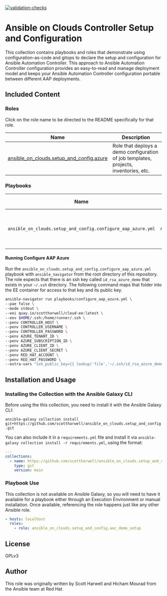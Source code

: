[![validation-checks](https://github.com/scottharwell/ansible_on_clouds.setup_and_config/actions/workflows/on-push.yml/badge.svg)](https://github.com/scottharwell/ansible_on_clouds.setup_and_config/actions/workflows/on-push.yml)

# Ansible on Clouds Controller Setup and Configuration

This collection contains playbooks and roles that demonstrate using configuration-as-code and gitops to declare the setup and configuration for Ansible Automation Controller.  This approach to Ansible Automation Controller configuration provides an easy-to-read and manage deployment model and keeps your Ansible Automation Controller configuration portable between different AAP deployments. 

## Included Content

<!--start collection content-->
### Roles

Click on the role name to be directed to the README specifically for that role.

| Name                                                                                                                                                  | Description                                                                          |
|-------------------------------------------------------------------------------------------------------------------------------------------------------|--------------------------------------------------------------------------------------|
| [ansible_on_clouds.setup_and_config.azure](https://github.com/scottharwell/ansible_on_clouds.setup_and_config/blob/main/roles/azure/README.md) | Role that deploys a demo configuration of job templates, projects, inventories, etc. |

### Playbooks

| Name                                                         | Role(s) Used  | Description                                               |
|--------------------------------------------------------------|---------------|-----------------------------------------------------------|
| `ansible_on_clouds.setup_and_config.configure_aap_azure.yml` | `roles.azure` | A playbook that runs the AAP on Azure configuration role. |

#### Running Configure AAP Azure

Run the `ansible_on_clouds.setup_and_config.configure_aap_azure.yml` playbook with `ansible_navigator` from the root directory of this repository.  The role expects that there is an ssh key called `id_rsa_azure_demo` that exists in your `~/.ssh` directory.  The following command maps that folder into the EE container for access to that key and its public key. 

```bash
ansible-navigator run playbooks/configure_aap_azure.yml \
--pae false \
--mode stdout \
--eei quay.io/scottharwell/cloud-ee:latest \
--eev $HOME/.ssh:/home/runner/.ssh \
--penv CONTROLLER_HOST \
--penv CONTROLLER_USERNAME \
--penv CONTROLLER_PASSWORD \
--penv AZURE_TENANT_ID \
--penv AZURE_SUBSCRIPTION_ID \
--penv AZURE_CLIENT_ID \
--penv AZURE_CLIENT_SECRET \
--penv RED_HAT_ACCOUNT \
--penv RED_HAT_PASSWORD \
--extra-vars "ssh_public_key={{ lookup('file','~/.ssh/id_rsa_azure_demo.pub') }}"
```

## Installation and Usage

### Installing the Collection with the Ansible Galaxy CLI

Before using the this collection, you need to install it with the Ansible Galaxy CLI:

`ansible-galaxy collection install git+https://github.com/scottharwell/ansible_on_clouds.setup_and_config.git`

You can also include it in a `requirements.yml` file and install it via `ansible-galaxy collection install -r requirements.yml`, using the format:

```yaml
---
collections:
  - name: https://github.com/scottharwell/ansible_on_clouds.setup_and_config
    type: git
    version: main
```

### Playbook Use

This collection is not available on Ansible Galaxy, so you will need to have it available for a playbook either through an Execution Environment or manual installation.  Once available, referencing the role happens just like any other Ansible role.

```yaml
- hosts: localhost
  roles:
    - role: ansible_on_clouds.setup_and_config.aoc_demo_setup
```

## License

GPLv3

## Author

This role was originally written by Scott Harwell and Hicham Mourad from the Ansible team at Red Hat.
